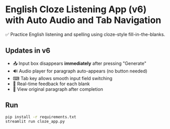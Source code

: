 # English Cloze Listening App (v6) with Auto Audio and Tab Navigation

✅ Practice English listening and spelling using cloze-style fill-in-the-blanks.

## Updates in v6

- 📤 Input box disappears **immediately** after pressing "Generate"
- 🔊 Audio player for paragraph auto-appears (no button needed)
- ⌨ Tab key allows smooth input field switching
- 📝 Real-time feedback for each blank
- 📄 View original paragraph after completion

## Run

```bash
pip install -r requirements.txt
streamlit run cloze_app.py
```
